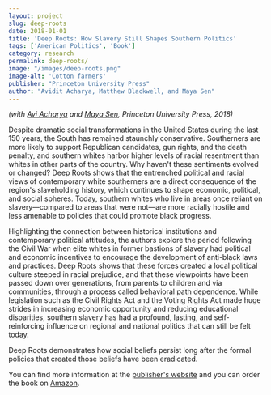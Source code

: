 ```yaml
---
layout: project
slug: deep-roots
date: 2018-01-01
title: 'Deep Roots: How Slavery Still Shapes Southern Politics'
tags: ['American Politics', 'Book']
category: research
permalink: deep-roots/
image: "/images/deep-roots.png"
image-alt: 'Cotton farmers'
publisher: "Princeton University Press"
author: "Avidit Acharya, Matthew Blackwell, and Maya Sen"
---
```


*(with [Avi Acharya][] and [Maya Sen][], Princeton University Press, 2018)*

Despite dramatic social transformations in the United States during the last 150 years, the South has remained staunchly conservative. Southerners are more likely to support Republican candidates, gun rights, and the death penalty, and southern whites harbor higher levels of racial resentment than whites in other parts of the country. Why haven't these sentiments evolved or changed? Deep Roots shows that the entrenched political and racial views of contemporary white southerners are a direct consequence of the region's slaveholding history, which continues to shape economic, political, and social spheres. Today, southern whites who live in areas once reliant on slavery—compared to areas that were not—are more racially hostile and less amenable to policies that could promote black progress. 

Highlighting the connection between historical institutions and contemporary political attitudes, the authors explore the period following the Civil War when elite whites in former bastions of slavery had political and economic incentives to encourage the development of anti-black laws and practices. Deep Roots shows that these forces created a local political culture steeped in racial prejudice, and that these viewpoints have been passed down over generations, from parents to children and via communities, through a process called behavioral path dependence. While legislation such as the Civil Rights Act and the Voting Rights Act made huge strides in increasing economic opportunity and reducing educational disparities, southern slavery has had a profound, lasting, and self-reinforcing influence on regional and national politics that can still be felt today.

Deep Roots demonstrates how social beliefs persist long after the formal policies that created those beliefs have been eradicated.

You can find more information at the  [publisher's website][] and you can order the book on [Amazon][].

[Avi Acharya]: http://stanford.edu/~avidit/
[Maya Sen]: https://scholar.harvard.edu/msen
[book-intro]: /files/papers/SlaveryBook-intro.pdf
[prospectus]: /files/papers/SlaveryProspectus.pdf
[publisher's website]: https://press.princeton.edu/titles/11282.html
[Amazon]: https://www.amazon.com/Deep-Roots-Southern-Princeton-Political/dp/0691176744/
